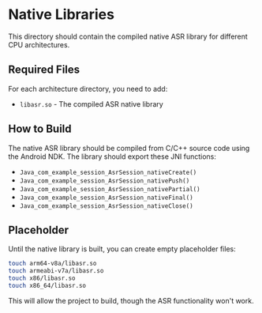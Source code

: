 # Native Libraries

This directory should contain the compiled native ASR library for different CPU architectures.

## Required Files

For each architecture directory, you need to add:
- `libasr.so` - The compiled ASR native library

## How to Build

The native ASR library should be compiled from C/C++ source code using the Android NDK.
The library should export these JNI functions:

- `Java_com_example_session_AsrSession_nativeCreate()`
- `Java_com_example_session_AsrSession_nativePush()`
- `Java_com_example_session_AsrSession_nativePartial()`
- `Java_com_example_session_AsrSession_nativeFinal()`
- `Java_com_example_session_AsrSession_nativeClose()`

## Placeholder

Until the native library is built, you can create empty placeholder files:
```bash
touch arm64-v8a/libasr.so
touch armeabi-v7a/libasr.so
touch x86/libasr.so
touch x86_64/libasr.so
```

This will allow the project to build, though the ASR functionality won't work.

